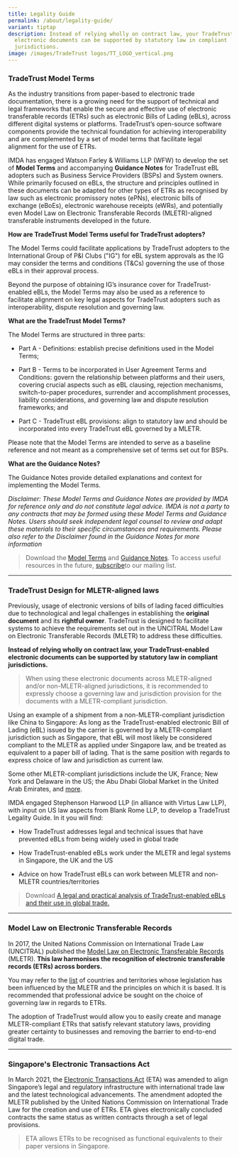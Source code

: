 ```yaml
---
title: Legality Guide
permalink: /about/legality-guide/
variant: tiptap
description: Instead of relying wholly on contract law, your TradeTrust-enabled
  electronic documents can be supported by statutory law in compliant
  jurisdictions.
image: /images/TradeTrust logos/TT_LOGO_vertical.png
---
```

<h3><strong>TradeTrust Model Terms</strong></h3>
<p>As the industry transitions from paper-based to electronic trade documentation,
there is a growing need for the support of technical and legal frameworks
that enable the secure and effective use of electronic transferable records
(ETRs) such as electronic Bills of Lading (eBLs), across different digital
systems or platforms. TradeTrust’s open-source software components provide
the technical foundation for achieving interoperability and are complemented
by a set of model terms that facilitate legal alignment for the use of
ETRs.</p>
<p>IMDA has engaged Watson Farley &amp; Williams LLP (WFW) to develop the
set of <strong>Model Terms</strong> and accompanying <strong>Guidance Notes</strong> for
TradeTrust eBL adopters such as Business Service Providers (BSPs) and System
owners. While primarily focused on eBLs, the structure and principles outlined
in these documents can be adapted for other types of ETRs as recognised
by law such as electronic promissory notes (ePNs), electronic bills of
exchange (eBoEs), electronic warehouse receipts (eWRs), and potentially
even Model Law on Electronic Transferable Records (MLETR)-aligned transferable
instruments developed in the future.</p>
<p></p>
<p><strong>How are TradeTrust Model Terms useful for TradeTrust adopters?</strong>
</p>
<p>The Model Terms could facilitate applications by TradeTrust adopters to
the International Group of P&amp;I Clubs ("IG") for eBL system approvals
as the IG may consider the terms and conditions (T&amp;Cs) governing the
use of those eBLs in their approval process.</p>
<p>Beyond the purpose of obtaining IG’s insurance cover for TradeTrust-enabled
eBLs, the Model Terms may also be used as a reference to facilitate alignment
on key legal aspects for TradeTrust adopters such as interoperability,
dispute resolution and governing law.</p>
<p><strong>What are the TradeTrust Model Terms?</strong>
</p>
<p>The Model Terms are structured in three parts:</p>
<ul data-tight="true" class="tight">
<li>
<p>Part A - Definitions: establish precise definitions used in the Model
Terms;</p>
</li>
<li>
<p>Part B - Terms to be incorporated in User Agreement Terms and Conditions:
govern the relationship between platforms and their users, covering crucial
aspects such as eBL clausing, rejection mechanisms, switch-to-paper procedures,
surrender and accomplishment processes, liability considerations, and governing
law and dispute resolution frameworks; and</p>
</li>
<li>
<p>Part C - TradeTrust eBL provisions: align to statutory law and should
be incorporated into every TradeTrust eBL governed by a MLETR.</p>
</li>
</ul>
<p>Please note that the Model Terms are intended to serve as a baseline reference
and not meant as a comprehensive set of terms set out for BSPs.</p>
<p><strong>What are the Guidance Notes?</strong>
</p>
<p>The Guidance Notes provide detailed explanations and context for implementing
the Model Terms. &nbsp;</p>
<p><em>Disclaimer: These Model Terms and Guidance Notes are provided by IMDA for reference only and do not constitute legal advice. IMDA is not a party to any contracts that may be formed using these Model Terms and Guidance Notes. Users should seek independent legal counsel to review and adapt these materials to their specific circumstances and requirements. Please also refer to the Disclaimer found in the Guidance Notes for more information</em>
</p>
<blockquote>
<p>Download the <a href="/files/TradeTrust_Model_Terms.pdf" rel="noopener nofollow" target="_blank">Model Terms</a> and
<a href="/files/Guidance_Notes_for_TradeTrust_Model_Terms.pdf" rel="noopener nofollow" target="_blank">Guidance Notes</a>. To access useful resources in the future, <a href="https://form.gov.sg/635f32c5001b2d0011fff09b" rel="noopener nofollow" target="_blank">subscribe</a>to
our mailing list.</p>
</blockquote>
<p></p>
<hr>
<h3><strong>TradeTrust Design for MLETR-aligned laws</strong></h3>
<p>Previously, usage of electronic versions of bills of lading faced difficulties
due to technological and legal challenges in establishing the <strong>original document</strong> and
its <strong>rightful owner</strong>. TradeTrust is designed to facilitate
systems to achieve the requirements set out in the UNCITRAL Model Law on
Electronic Transferable Records (MLETR) to address these difficulties.</p>
<p><strong>Instead of relying wholly on contract law, your TradeTrust-enabled electronic documents can be supported by statutory law in compliant jurisdictions.</strong>
</p>
<blockquote>
<p>When using these electronic documents across MLETR-aligned and/or non-MLETR-aligned
jurisdictions, it is recommended to expressly choose a governing law and
jurisdiction provision for the documents with a MLETR-compliant jurisdiction.</p>
</blockquote>
<p>Using an example of a shipment from a non-MLETR-compliant jurisdiction
like China to Singapore: As long as the TradeTrust-enabled electronic Bill
of Lading (eBL) issued by the carrier is governed by a MLETR-compliant
jurisdiction such as Singapore, that eBL will most likely be considered
compliant to the MLETR as applied under Singapore law, and be treated as
equivalent to a paper bill of lading. That is the same position with regards
to express choice of law and jurisdiction as current law.</p>
<p>Some other MLETR-compliant jurisdictions include<strong> </strong>the<strong> </strong>UK,
France; New York and Delaware in the US; the Abu Dhabi Global Market in
the United Arab Emirates, and <a href="https://uncitral.un.org/en/texts/ecommerce/modellaw/electronic_transferable_records/status" rel="noopener noreferrer nofollow" target="_blank">more</a>.</p>
<p>IMDA engaged Stephenson Harwood LLP (in alliance with Virtus Law LLP),
with input on US law aspects from Blank Rome LLP, to develop a TradeTrust
Legality Guide. In it you will find:</p>
<ul data-tight="true" class="tight">
<li>
<p>How TradeTrust addresses legal and technical issues that have prevented
eBLs from being widely used in global trade</p>
</li>
<li>
<p>How TradeTrust-enabled eBLs work under the MLETR and legal systems in
Singapore, the UK and the US</p>
</li>
<li>
<p>Advice on how TradeTrust eBLs can work between MLETR and non-MLETR countries/territories</p>
<p></p>
</li>
</ul>
<blockquote>
<p>Download <a href="/files/TradeTrust_Legal_Analysis_Article.pdf" rel="noopener noreferrer nofollow" target="_blank">A legal and practical analysis of TradeTrust-enabled eBLs and their use in global trade.</a>
</p>
</blockquote>
<p></p>
<hr>
<h3><strong>Model Law on Electronic Transferable Records</strong></h3>
<p>In 2017, the United Nations Commission on International Trade Law (UNCITRAL)
published the <a href="https://uncitral.un.org/en/texts/ecommerce/modellaw/electronic_transferable_records" rel="noopener noreferrer nofollow" target="_blank">Model Law on Electronic Transferable Records</a> (MLETR). <strong>This law harmonises the recognition of electronic transferable records (ETRs) across borders.&nbsp;</strong>
</p>
<p>You may refer to the <a href="https://uncitral.un.org/en/texts/ecommerce/modellaw/electronic_transferable_records/status" rel="noopener noreferrer nofollow" target="_blank">list</a> of
countries and territories whose legislation has been influenced by the
MLETR and the principles on which it is based. It is recommended that professional
advice be sought on the choice of governing law in regards to ETRs.</p>
<p>The adoption of TradeTrust would allow you to easily create and manage
MLETR-compliant ETRs that satisfy relevant statutory laws, providing greater
certainty to businesses and removing the barrier to end-to-end digital
trade.</p>
<p></p>
<hr>
<h3><strong>Singapore's Electronic Transactions Act</strong></h3>
<p>In March 2021, the <a href="https://www.imda.gov.sg/regulations-and-licensing-listing/electronic-transactions-act-and-regulations" rel="noopener noreferrer nofollow" target="_blank">Electronic Transactions Act</a> (ETA)
was amended to align Singapore’s legal and regulatory infrastructure with
international trade law and the latest technological advancements. The
amendment adopted the MLETR published by the United Nations Commission
on International Trade Law for the creation and use of ETRs. ETA gives
electronically concluded contracts the same status as written contracts
through a set of legal provisions.</p>
<blockquote>
<p>ETA allows ETRs to be recognised as functional equivalents to their paper
versions in Singapore.</p>
</blockquote>
<p></p>
<p></p>